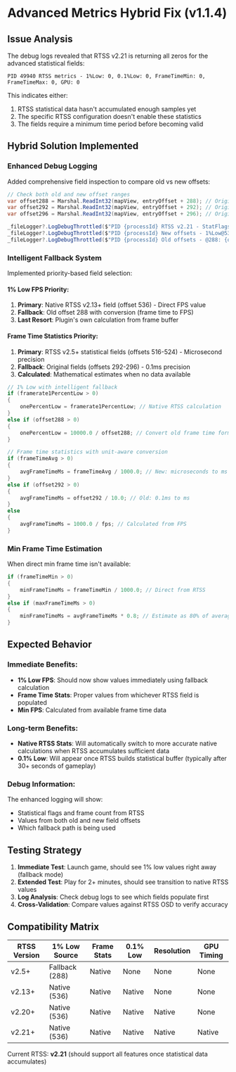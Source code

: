 # Advanced Metrics Hybrid Fix (v1.1.4)

## Issue Analysis

The debug logs revealed that RTSS v2.21 is returning all zeros for the advanced statistical fields:
```
PID 49940 RTSS metrics - 1%Low: 0, 0.1%Low: 0, FrameTimeMin: 0, FrameTimeMax: 0, GPU: 0
```

This indicates either:
1. RTSS statistical data hasn't accumulated enough samples yet
2. The specific RTSS configuration doesn't enable these statistics
3. The fields require a minimum time period before becoming valid

## Hybrid Solution Implemented

### Enhanced Debug Logging
Added comprehensive field inspection to compare old vs new offsets:
```csharp
// Check both old and new offset ranges
var offset288 = Marshal.ReadInt32(mapView, entryOffset + 288); // Original frameTimeLow  
var offset292 = Marshal.ReadInt32(mapView, entryOffset + 292); // Original frameTimeAvg
var offset296 = Marshal.ReadInt32(mapView, entryOffset + 296); // Original frameTimeMax

_fileLogger?.LogDebugThrottled($"PID {processId} RTSS v2.21 - StatFlags: {statFlags}, FrameTimeCount: {frameTimeCount}", $"rtss_stats_{processId}");
_fileLogger?.LogDebugThrottled($"PID {processId} New offsets - 1%Low@536: {framerate1PercentLow}, 0.1%Low@540: {framerate0Point1PercentLow}, MinFT@516: {frameTimeMin}, MaxFT@524: {frameTimeMax}", $"rtss_new_{processId}");
_fileLogger?.LogDebugThrottled($"PID {processId} Old offsets - @288: {offset288}, @292: {offset292}, @296: {offset296}", $"rtss_old_{processId}");
```

### Intelligent Fallback System
Implemented priority-based field selection:

#### 1% Low FPS Priority:
1. **Primary**: Native RTSS v2.13+ field (offset 536) - Direct FPS value
2. **Fallback**: Old offset 288 with conversion (frame time to FPS)
3. **Last Resort**: Plugin's own calculation from frame buffer

#### Frame Time Statistics Priority:
1. **Primary**: RTSS v2.5+ statistical fields (offsets 516-524) - Microsecond precision
2. **Fallback**: Original fields (offsets 292-296) - 0.1ms precision  
3. **Calculated**: Mathematical estimates when no data available

```csharp
// 1% Low with intelligent fallback
if (framerate1PercentLow > 0)
{
    onePercentLow = framerate1PercentLow; // Native RTSS calculation
}
else if (offset288 > 0) 
{
    onePercentLow = 10000.0 / offset288; // Convert old frame time format
}

// Frame time statistics with unit-aware conversion
if (frameTimeAvg > 0)
{
    avgFrameTimeMs = frameTimeAvg / 1000.0; // New: microseconds to ms
}
else if (offset292 > 0)
{
    avgFrameTimeMs = offset292 / 10.0; // Old: 0.1ms to ms
}
else
{
    avgFrameTimeMs = 1000.0 / fps; // Calculated from FPS
}
```

### Min Frame Time Estimation
When direct min frame time isn't available:
```csharp
if (frameTimeMin > 0)
{
    minFrameTimeMs = frameTimeMin / 1000.0; // Direct from RTSS
}
else if (maxFrameTimeMs > 0)
{
    minFrameTimeMs = avgFrameTimeMs * 0.8; // Estimate as 80% of average
}
```

## Expected Behavior

### Immediate Benefits:
- **1% Low FPS**: Should now show values immediately using fallback calculation
- **Frame Time Stats**: Proper values from whichever RTSS field is populated
- **Min FPS**: Calculated from available frame time data

### Long-term Benefits:
- **Native RTSS Stats**: Will automatically switch to more accurate native calculations when RTSS accumulates sufficient data
- **0.1% Low**: Will appear once RTSS builds statistical buffer (typically after 30+ seconds of gameplay)

### Debug Information:
The enhanced logging will show:
- Statistical flags and frame count from RTSS
- Values from both old and new field offsets
- Which fallback path is being used

## Testing Strategy

1. **Immediate Test**: Launch game, should see 1% low values right away (fallback mode)
2. **Extended Test**: Play for 2+ minutes, should see transition to native RTSS values
3. **Log Analysis**: Check debug logs to see which fields populate first
4. **Cross-Validation**: Compare values against RTSS OSD to verify accuracy

## Compatibility Matrix

| RTSS Version | 1% Low Source | Frame Stats | 0.1% Low | Resolution | GPU Timing |
|--------------|---------------|-------------|----------|------------|-------------|
| v2.5+        | Fallback (288)| Native      | None     | None       | None        |
| v2.13+       | Native (536)  | Native      | Native   | None       | None        |
| v2.20+       | Native (536)  | Native      | Native   | Native     | None        |
| v2.21+       | Native (536)  | Native      | Native   | Native     | Native      |

Current RTSS: **v2.21** (should support all features once statistical data accumulates)